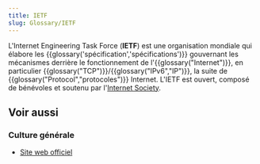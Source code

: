 ```yaml
---
title: IETF
slug: Glossary/IETF
---
```


L'Internet Engineering Task Force (**IETF**) est une organisation mondiale qui élabore les {{glossary('spécification','spécifications')}} gouvernant les mécanismes derrière le fonctionnement de l'{{glossary("Internet")}}, en particulier {{glossary("TCP")}}/{{glossary("IPv6","IP")}}, la suite de {{glossary("Protocol","protocoles")}} Internet. L'IETF est ouvert, composé de bénévoles et soutenu par l'[Internet Society](http://www.isoc.org/).

## Voir aussi

### Culture générale

- [Site web officiel](https://www.ietf.org/)
